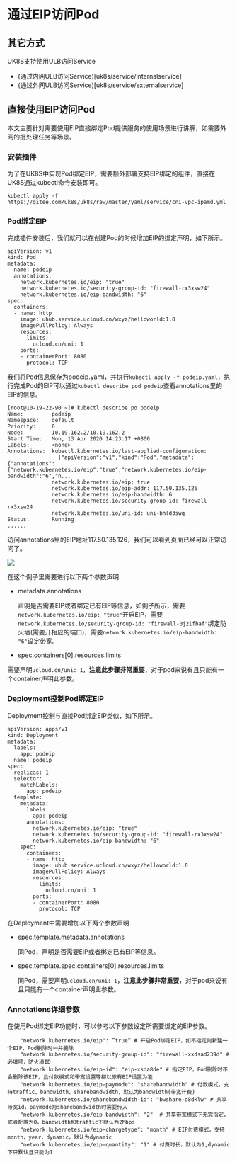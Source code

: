 # 通过EIP访问Pod

## 其它方式

UK8S支持使用ULB访问Service

* (通过内网ULB访问Service)[uk8s/service/internalservice]
* (通过外网ULB访问Service)[uk8s/service/externalservice]

## 直接使用EIP访问Pod

本文主要针对需要使用EIP直接绑定Pod提供服务的使用场景进行讲解，如需要外网的批处理任务等场景。

### 安装插件

为了在UK8S中实现Pod绑定EIP，需要额外部署支持EIP绑定的组件，直接在UK8S通过kubectl命令安装即可。

```
kubectl apply -f https://gitee.com/uk8s/uk8s/raw/master/yaml/service/cni-vpc-ipamd.yml
```

### Pod绑定EIP

完成插件安装后，我们就可以在创建Pod的时候增加EIP的绑定声明，如下所示。

```
apiVersion: v1
kind: Pod
metadata:
  name: podeip
  annotations:
    network.kubernetes.io/eip: "true"
    network.kubernetes.io/security-group-id: "firewall-rx3xsw24"
    network.kubernetes.io/eip-bandwidth: "6"
spec:
  containers:
  - name: http
    image: uhub.service.ucloud.cn/wxyz/helloworld:1.0
    imagePullPolicy: Always
    resources:
      limits:
        ucloud.cn/uni: 1
    ports:
    - containerPort: 8080
      protocol: TCP
```

我们将Pod信息保存为podeip.yaml，并执行`kubectl apply -f podeip.yaml`，执行完成Pod的EIP可以通过`kubectl describe pod podeip`查看annotations里的EIP的信息。

```
[root@10-19-22-90 ~]# kubectl describe po podeip 
Name:         podeip
Namespace:    default
Priority:     0
Node:         10.19.162.2/10.19.162.2
Start Time:   Mon, 13 Apr 2020 14:23:17 +0800
Labels:       <none>
Annotations:  kubectl.kubernetes.io/last-applied-configuration:
                {"apiVersion":"v1","kind":"Pod","metadata":{"annotations":{"network.kubernetes.io/eip":"true","network.kubernetes.io/eip-bandwidth":"6","n...
              network.kubernetes.io/eip: true
              network.kubernetes.io/eip-addr: 117.50.135.126
              network.kubernetes.io/eip-bandwidth: 6
              network.kubernetes.io/security-group-id: firewall-rx3xsw24
              network.kubernetes.io/uni-id: uni-bhld3swq
Status:       Running
......
```

访问annotations里的EIP地址117.50.135.126，我们可以看到页面已经可以正常访问了。

![](/images/podeip.png)


在这个例子里需要进行以下两个参数声明

* metadata.annotations
  
  声明是否需要EIP或者绑定已有EIP等信息，如例子所示，需要`network.kubernetes.io/eip: "true"`开启EIP，需要`network.kubernetes.io/security-group-id: "firewall-0j2ifbaf"`绑定防火墙(需要开相应的端口)，需要`network.kubernetes.io/eip-bandwidth: "6"`设定带宽。

* spec.containers[0].resources.limits

需要声明`ucloud.cn/uni: 1`，**注意此步骤非常重要**，对于pod来说有且只能有一个container声明此参数。


### Deployment控制Pod绑定EIP

Deployment控制与直接Pod绑定EIP类似，如下所示。

```
apiVersion: apps/v1
kind: Deployment
metadata:
  labels:
    app: podeip
  name: podeip
spec:
  replicas: 1
  selector:
    matchLabels:
      app: podeip
  template:
    metadata:
      labels:
        app: podeip
      annotations:
        network.kubernetes.io/eip: "true"
        network.kubernetes.io/security-group-id: "firewall-rx3xsw24"
        network.kubernetes.io/eip-bandwidth: "6"
    spec:
      containers:
      - name: http
        image: uhub.service.ucloud.cn/wxyz/helloworld:1.0
        imagePullPolicy: Always
        resources:
          limits:
            ucloud.cn/uni: 1
        ports:
        - containerPort: 8080
          protocol: TCP
```

在Deployment中需要增加以下两个参数声明

* spec.template.metadata.annotations

  同Pod，声明是否需要EIP或者绑定已有EIP等信息。

* spec.template.spec.containers[0].resources.limits

  同Pod，需要声明`ucloud.cn/uni: 1`，**注意此步骤非常重要**，对于pod来说有且只能有一个container声明此参数。



### Annotations详细参数

在使用Pod绑定EIP功能时，可以参考以下参数设定所需要绑定的EIP参数。

```
    "network.kubernetes.io/eip": ”true“ # 开启Pod绑定EIP，如不指定则新建一个EIP，Pod删除时一并删除
    "network.kubernetes.io/security-group-id": "firewall-xxdsad239d" #必填项，防火墙ID
    "network.kubernetes.io/eip-id": "eip-xsda8de" # 指定EIP，Pod删除时不会删除该EIP，且付款模式和带宽设置等都以原有EIP设置为准
    "network.kubernetes.io/eip-paymode": "sharebandwidth" # 付款模式，支持traffic、bandwidth、sharebandwidth，默认为bandwidth(带宽计费)
    "network.kubernetes.io/sharebandwidth-id": "bwshare-d8dklw" # 共享带宽id，paymode为sharebandwidth时需要传入
    "network.kubernetes.io/eip-bandwidth": "2"  # 共享带宽模式下无需指定，或者配置为0，bandwidth和traffic下默认为2Mbps
    "network.kubernetes.io/eip-chargetype": "month" # EIP付费模式，支持month，year，dynamic，默认为dynamic
    "network.kubernetes.io/eip-quantity": "1" # 付费时长，默认为1,dynamic下只默认且只能为1
```
